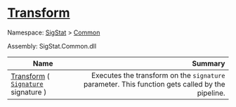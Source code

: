 # [Transform](./ITransformation-100663461.md)

Namespace: [SigStat]() > [Common](./../README.md)

Assembly: SigStat.Common.dll

| Name | Summary  |
| ------| -----------:|
| [Transform](./ITransformation-100663461.md) ( [`Signature`](./../Signature.md) signature ) | Executes the transform on the `signature` parameter.  This function gets called by the pipeline.
